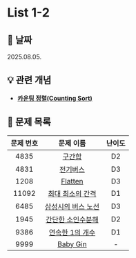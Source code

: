 # List 1-2

## 📆 날짜
2025.08.05.

## 💡 관련 개념

* [**카운팅 정렬(Counting Sort)**](https://github.com/ajjoona-git/TIL/blob/master/algorithm/counting-sort.md)

## 📌 문제 목록

| 문제 번호 | 문제 이름 | 난이도 | 
| :---: | :---: | :---: |
| 4835 | [구간합](./4835/) | D2 |
| 4831 | [전기버스](./4831/) | D3 |
| 1208 | [Flatten](./1208/) | D3 |
| 11092 | [최대 최소의 간격](./11092/) | D1 |
| 6485 | [삼성시의 버스 노선](./6485/) | D3 |
| 1945 | [간단한 소인수분해](./1945/) | D2 |
| 9386 | [연속한 1의 개수](./9386/) | D1 |
| 9999 | [Baby Gin](./9999/) | - |
